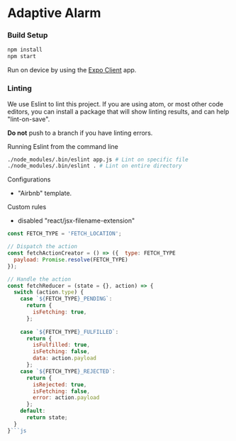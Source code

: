 # Adaptive Alarm

### Build Setup

``` bash
npm install
npm start
```
Run on device by using the [Expo Client](https://expo.io/tools#client) app.

### Linting

We use Eslint to lint this project.
If you are using atom, or most other code editors, you can install a package that will show linting
results, and can help "lint-on-save". 

**Do not** push to a branch if you have linting errors.

Running Eslint from the command line
``` bash
./node_modules/.bin/eslint app.js # Lint on specific file
./node_modules/.bin/eslint . # Lint on entire directory
```
Configurations
- "Airbnb" template. 

Custom rules
- disabled "react/jsx-filename-extension"



```js
const FETCH_TYPE = 'FETCH_LOCATION';

// Dispatch the action
const fetchActionCreator = () => ({  type: FETCH_TYPE
  payload: Promise.resolve(FETCH_TYPE)
});

// Handle the action
const fetchReducer = (state = {}, action) => {
  switch (action.type) {
    case `${FETCH_TYPE}_PENDING`:
      return {
        isFetching: true,
      };
    
    case `${FETCH_TYPE}_FULFILLED`:
      return {
        isFulfilled: true,
        isFetching: false,
        data: action.payload
      };
    case `${FETCH_TYPE}_REJECTED`:
      return {
        isRejected: true,
        isFetching: false,
        error: action.payload
      };
    default:
      return state;
  }
}```js
